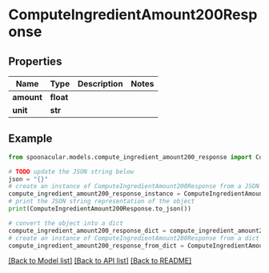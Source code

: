 # ComputeIngredientAmount200Response



## Properties

Name | Type | Description | Notes
------------ | ------------- | ------------- | -------------
**amount** | **float** |  | 
**unit** | **str** |  | 

## Example

```python
from spoonacular.models.compute_ingredient_amount200_response import ComputeIngredientAmount200Response

# TODO update the JSON string below
json = "{}"
# create an instance of ComputeIngredientAmount200Response from a JSON string
compute_ingredient_amount200_response_instance = ComputeIngredientAmount200Response.from_json(json)
# print the JSON string representation of the object
print(ComputeIngredientAmount200Response.to_json())

# convert the object into a dict
compute_ingredient_amount200_response_dict = compute_ingredient_amount200_response_instance.to_dict()
# create an instance of ComputeIngredientAmount200Response from a dict
compute_ingredient_amount200_response_from_dict = ComputeIngredientAmount200Response.from_dict(compute_ingredient_amount200_response_dict)
```
[[Back to Model list]](../README.md#documentation-for-models) [[Back to API list]](../README.md#documentation-for-api-endpoints) [[Back to README]](../README.md)


